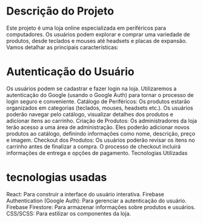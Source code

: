 <h1>Descrição do Projeto</h1>
<p>Este projeto é uma loja online especializada em periféricos para computadores. Os usuários podem explorar e comprar uma variedade de produtos, desde teclados e mouses até headsets e placas de expansão. Vamos detalhar as principais características:</p>

<h1>Autenticação do Usuário</h1>
Os usuários podem se cadastrar e fazer login na loja.
Utilizaremos a autenticação do Google (usando o Google Auth) para tornar o processo de login seguro e conveniente.
Catálogo de Periféricos:
Os produtos estarão organizados em categorias (teclados, mouses, headsets etc.).
Os usuários poderão navegar pelo catálogo, visualizar detalhes dos produtos e adicionar itens ao carrinho.
Criação de Produtos:
Os administradores da loja terão acesso a uma área de administração.
Eles poderão adicionar novos produtos ao catálogo, definindo informações como nome, descrição, preço e imagem.
Checkout dos Produtos:
Os usuários poderão revisar os itens no carrinho antes de finalizar a compra.
O processo de checkout incluirá informações de entrega e opções de pagamento.
Tecnologias Utilizadas

<h1>tecnologias usadas</h1>
React: Para construir a interface do usuário interativa.
Firebase Authentication (Google Auth): Para gerenciar a autenticação do usuário.
Firebase Firestore: Para armazenar informações sobre produtos e usuários.
CSS/SCSS: Para estilizar os componentes da loja.
